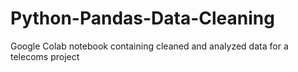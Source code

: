 # Python-Pandas-Data-Cleaning
Google Colab notebook containing cleaned and analyzed data for a telecoms project
